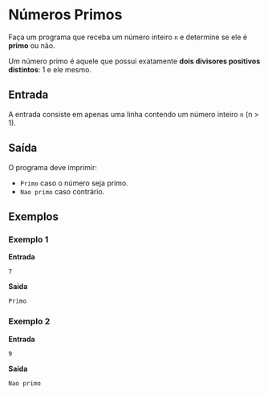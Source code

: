 # Números Primos

Faça um programa que receba um número inteiro `n` e determine se ele é **primo** ou não.

Um número primo é aquele que possui exatamente **dois divisores positivos distintos**: 1 e ele mesmo.

## Entrada

A entrada consiste em apenas uma linha contendo um número inteiro `n` (n > 1).

## Saída

O programa deve imprimir:

- `Primo` caso o número seja primo.  
- `Nao primo` caso contrário.

## Exemplos

### Exemplo 1

**Entrada**
```
7
```

**Saída**
```
Primo
```

### Exemplo 2

**Entrada**
```
9
```

**Saída**
```
Nao primo
```